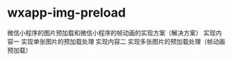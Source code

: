 # wxapp-img-preload
微信小程序的图片预加载和微信小程序的帧动画的实现方案（解决方案）
实现内容一  实现单张图片的预加载处理
实现内容二  实现多张图片的预加载处理（帧动画预加载）

